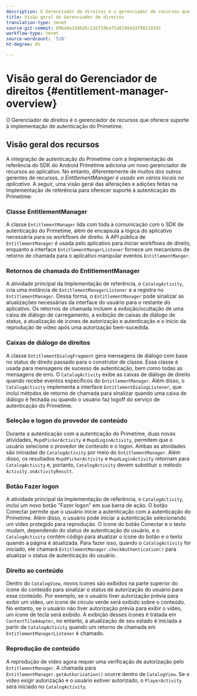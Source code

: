 ```yaml
---
description: O Gerenciador de direitos é o gerenciador de recursos que oferece suporte à implementação de autenticação do Primetime.
title: Visão geral do Gerenciador de direitos
translation-type: tm+mt
source-git-commit: 89bdda1d4bd5c126f19ba75a819942df901183d1
workflow-type: tm+mt
source-wordcount: '518'
ht-degree: 0%

---
```



# Visão geral do Gerenciador de direitos {#entitlement-manager-overview}

O Gerenciador de direitos é o gerenciador de recursos que oferece suporte à implementação de autenticação do Primetime.

## Visão geral dos recursos

A integração de autenticação do Primetime com a Implementação de referência do SDK do Android Primetime adiciona um novo gerenciador de recursos ao aplicativo. No entanto, diferentemente de muitos dos outros gerentes de recursos, *o EntitlementManager é usado em vários locais no aplicativo*. A seguir, uma visão geral das alterações e adições feitas na Implementação de referência para oferecer suporte à autenticação do Primetime:

### Classe EntitlementManager

A classe `EntitlementManager` lida com toda a comunicação com o SDK de autenticação do Primetime, além de encapsula a lógica do aplicativo necessária para os workflows de direito. A API pública de `EntitlementManager` é usada pelo aplicativo para iniciar workflows de direito, enquanto a interface `EntitlementMangerListener` fornece um mecanismo de retorno de chamada para o aplicativo manipular eventos `EntitlementManger`.

### Retornos de chamada do EntitlementManager

A atividade principal da Implementação de referência, o `CatalogActivity`, cria uma instância de `EntitlementManagerListener` e a registra no `EntitlementManager`. Dessa forma, o `EntitlementManager` pode sinalizar as atualizações necessárias da interface do usuário para o restante do aplicativo. Os retornos de chamada incluem a exibição/ocultação de uma caixa de diálogo de carregamento, a exibição de caixas de diálogo de status, a atualização de ícones de autorização e autenticação e o início da reprodução de vídeo após uma autorização bem-sucedida.

### Caixas de diálogo de direitos

A classe `EntitlementDialogFragment` gera mensagens de diálogo com base no status de direito passado para o construtor de classe. Essa classe é usada para mensagens de sucesso de autenticação, bem como todas as mensagens de erro. O `CatalogActivity` exibe as caixas de diálogo de direito quando recebe eventos específicos do `EntitlementManager`. Além disso, o `CatalogActivity` implementa a interface `EntitlementDialogListener`, que inclui métodos de retorno de chamada para sinalizar quando uma caixa de diálogo é fechada ou quando o usuário faz logoff do serviço de autenticação do Primetime.

### Seleção e logon do provedor de conteúdo

Durante a autenticação com a autenticação do Primetime, duas novas atividades, `MvpdPickerActivity` e `MvpdLoginActivity`, permitem que o usuário selecione o provedor de conteúdo e o logon. Ambas as atividades são iniciadas do `CatalogActivity` por meio do `EntitlementManager`. Além disso, os resultados `MvpdPickerActivity` e `MvpdLoginActivity` retornam para `CatalogActivity` e, portanto, `CatalogActivity` devem substituir o método `Activity.onActivityResult`.

### Botão Fazer logon

A atividade principal da Implementação de referência, o `CatalogActivity`, inclui um novo botão &quot;Fazer logon&quot; em sua barra de ação. O botão Conectar permite que o usuário inicie a autenticação com a autenticação do Primetime. Além disso, o usuário pode iniciar a autenticação selecionando um vídeo protegido para reprodução. O ícone do botão Conectar e o texto mudam, dependendo do status de autenticação do usuário, e o `CatalogActivity` contém código para atualizar o ícone do botão e o texto quando a página é atualizada. Para fazer isso, quando o `CatalogActivity` for iniciado, ele chamará `EntitlementManager.checkAuthentication()` para atualizar o status de autenticação do usuário.

### Direito ao conteúdo

Dentro do `CatalogView`, novos ícones são exibidos na parte superior do ícone do conteúdo para sinalizar o status de autorização do usuário para esse conteúdo. Por exemplo, se o usuário tiver autorização prévia para exibir um vídeo, um ícone de círculo verde será exibido sobre o conteúdo. No entanto, se o usuário não tiver autorização prévia para exibir o vídeo, um ícone de tecla será exibido. A exibição desses ícones é tratada em `ContentTileAdapter`, no entanto, a atualização de seu estado é iniciada a partir de `CatalogActivity` quando um retorno de chamada em `EntitlementManagerListener` é chamado.

### Reprodução de conteúdo

A reprodução de vídeo agora requer uma verificação de autorização pelo `EntitlementManager`. A chamada para `EntitlementManager.getAuthorization()` ocorre dentro de `CatalogView`. Se o vídeo exigir autorização e o usuário estiver autorizado, o `PlayerActivity` será iniciado no `CatalogActivity`.

